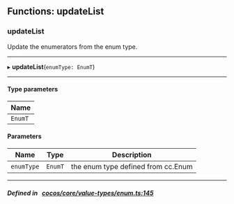 ## Functions: updateList

### updateList

Update the enumerators from the enum type.
___
▸ **updateList**(`enumType: EnumT`)
___

#### Type parameters
| Name |
| :------ |
| `EnumT` |

#### Parameters

| Name | Type | Description |
| :------: | :------: | :------: |
| `enumType` | `EnumT` | the enum type defined from cc.Enum  |


___


##### Defined in &nbsp;   [cocos/core/value-types/enum.ts:145](https://github.com/cocos-creator/engine/blob/c7bf6b8a9/cocos/core/value-types/enum.ts#L145)&nbsp;
